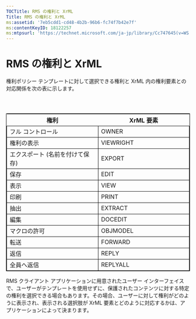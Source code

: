 ```yaml
---
TOCTitle: RMS の権利と XrML
Title: RMS の権利と XrML
ms:assetid: '7eb5cdd1-cd48-4b2b-96b6-fc74f7b42e7f'
ms:contentKeyID: 18122257
ms:mtpsurl: 'https://technet.microsoft.com/ja-jp/library/Cc747645(v=WS.10)'
---
```


RMS の権利と XrML
=================

権利ポリシー テンプレートに対して選択できる権利と XrML 内の権利要素との対応関係を次の表に示します。

###  

 
<table style="border:1px solid black;">
<colgroup>
<col width="50%" />
<col width="50%" />
</colgroup>
<thead>
<tr class="header">
<th>権利</th>
<th>XrML 要素</th>
</tr>
</thead>
<tbody>
<tr class="odd">
<td style="border:1px solid black;">フル コントロール</td>
<td style="border:1px solid black;">OWNER</td>
</tr>
<tr class="even">
<td style="border:1px solid black;">権利の表示</td>
<td style="border:1px solid black;">VIEWRIGHT</td>
</tr>
<tr class="odd">
<td style="border:1px solid black;">エクスポート (名前を付けて保存)</td>
<td style="border:1px solid black;">EXPORT</td>
</tr>
<tr class="even">
<td style="border:1px solid black;">保存</td>
<td style="border:1px solid black;">EDIT</td>
</tr>
<tr class="odd">
<td style="border:1px solid black;">表示</td>
<td style="border:1px solid black;">VIEW</td>
</tr>
<tr class="even">
<td style="border:1px solid black;">印刷</td>
<td style="border:1px solid black;">PRINT</td>
</tr>
<tr class="odd">
<td style="border:1px solid black;">抽出</td>
<td style="border:1px solid black;">EXTRACT</td>
</tr>
<tr class="even">
<td style="border:1px solid black;">編集</td>
<td style="border:1px solid black;">DOCEDIT</td>
</tr>
<tr class="odd">
<td style="border:1px solid black;">マクロの許可</td>
<td style="border:1px solid black;">OBJMODEL</td>
</tr>
<tr class="even">
<td style="border:1px solid black;">転送</td>
<td style="border:1px solid black;">FORWARD</td>
</tr>
<tr class="odd">
<td style="border:1px solid black;">返信</td>
<td style="border:1px solid black;">REPLY</td>
</tr>
<tr class="even">
<td style="border:1px solid black;">全員へ返信</td>
<td style="border:1px solid black;">REPLYALL</td>
</tr>
</tbody>
</table>
  
RMS クライアント アプリケーションに用意されたユーザー インターフェイスで、ユーザーがテンプレートを使用せずに、保護されたコンテンツに対する特定の権利を選択できる場合もあります。その場合、ユーザーに対して権利がどのように表示され、表示される選択肢が XrML 要素とどのように対応するかは、アプリケーションによって決まります。
